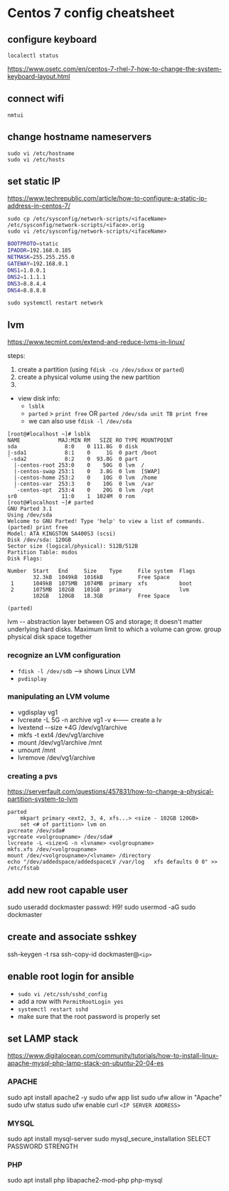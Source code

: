 # Centos 7 config cheatsheet

## configure keyboard

```console
localectl status
```

<https://www.osetc.com/en/centos-7-rhel-7-how-to-change-the-system-keyboard-layout.html>

## connect wifi

`nmtui`

## change hostname nameservers

```console
sudo vi /etc/hostname
sudo vi /etc/hosts
```

## set static IP

<https://www.techrepublic.com/article/how-to-configure-a-static-ip-address-in-centos-7/>

```console
sudo cp /etc/sysconfig/network-scripts/<ifaceName> /etc/sysconfig/network-scripts/<iface>.orig
sudo vi /etc/sysconfig/network-scripts/<ifaceName>
```

```bash
BOOTPROTO=static
IPADDR=192.168.0.185
NETMASK=255.255.255.0
GATEWAY=192.168.0.1
DNS1=1.0.0.1
DNS2=1.1.1.1
DNS3=8.8.4.4
DNS4=8.8.8.8
```

`sudo systemctl restart network`

## lvm

<https://www.tecmint.com/extend-and-reduce-lvms-in-linux/> 

steps:

1. create a partition (using `fdisk -cu /dev/sdxxx` or `parted`)
2. create a physical volume using the new partition
3. 

- view disk info:
  - `lsblk`
  - `parted` > `print free` OR `parted /dev/sda unit TB print free`
  - we can also use `fdisk -l /dev/sda`

```console
[root@#localhost ~]# lsblk
NAME            MAJ:MIN RM   SIZE RO TYPE MOUNTPOINT
sda               8:0    0 111.8G  0 disk
|-sda1            8:1    0     1G  0 part /boot
`-sda2            8:2    0  93.8G  0 part
  |-centos-root 253:0    0    50G  0 lvm  /
  |-centos-swap 253:1    0   3.8G  0 lvm  [SWAP]
  |-centos-home 253:2    0    10G  0 lvm  /home
  |-centos-var  253:3    0    10G  0 lvm  /var
  `-centos-opt  253:4    0    20G  0 lvm  /opt
sr0              11:0    1  1024M  0 rom
[root@#localhost ~]# parted
GNU Parted 3.1
Using /dev/sda
Welcome to GNU Parted! Type 'help' to view a list of commands.
(parted) print free
Model: ATA KINGSTON SA400S3 (scsi)
Disk /dev/sda: 120GB
Sector size (logical/physical): 512B/512B
Partition Table: msdos
Disk Flags:

Number  Start   End     Size    Type     File system  Flags
        32.3kB  1049kB  1016kB           Free Space
 1      1049kB  1075MB  1074MB  primary  xfs          boot
 2      1075MB  102GB   101GB   primary               lvm
        102GB   120GB   18.3GB           Free Space

(parted)
```

lvm -- abstraction layer between OS and storage; it doesn't matter underlying hard disks. Maximum limit to which a volume can grow. group physical disk space together

### recognize an LVM configuration

- `fdisk -l /dev/sdb` --> shows Linux LVM
- `pvdisplay`

### manipulating an LVM volume

- vgdisplay vg1
- lvcreate -L 5G -n archive vg1 -v <--- create a lv
- lvextend --size +4G /dev/vg1/archive
- mkfs -t ext4 /dev/vg1/archive
- mount /dev/vg1/archive /mnt
- umount /mnt
- lvremove /dev/vg1/archive

### creating a pvs

<https://serverfault.com/questions/457831/how-to-change-a-physical-partition-system-to-lvm>

```console
parted
    mkpart primary <ext2, 3, 4, xfs...> <size - 102GB 120GB>
    set <# of partition> lvm on
pvcreate /dev/sda#
vgcreate <volgroupname> /dev/sda#
lvcreate -L <size>G -n <lvname> <volgroupname>
mkfs.xfs /dev/<volgroupname>
mount /dev/<volgroupname>/<lvname> /directory
echo "/dev/addedspace/addedspaceLV /var/log   xfs defaults 0 0" >> /etc/fstab
```

## add new root capable user

sudo useradd dockmaster
passwd: H9!
sudo usermod -aG sudo dockmaster

## create and associate sshkey

ssh-keygen -t rsa
ssh-copy-id dockmaster@`<ip>`

## enable root login for ansible

- `sudo vi /etc/ssh/sshd_config`
- add a row with `PermitRootLogin yes`
- `systemctl restart sshd`
- make sure that the root password is properly set

## set LAMP stack

<https://www.digitalocean.com/community/tutorials/how-to-install-linux-apache-mysql-php-lamp-stack-on-ubuntu-20-04-es>

### APACHE

sudo apt install apache2 -y
sudo ufw app list
sudo ufw allow in "Apache"
sudo ufw status
sudo ufw enable
curl `<IP SERVER ADDRESS>`

### MYSQL

sudo apt install mysql-server
sudo mysql_secure_installation
SELECT PASSWORD STRENGTH

### PHP

sudo apt install php libapache2-mod-php php-mysql
